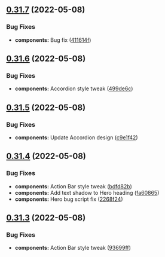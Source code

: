 ## [0.31.7](https://github.com/jacecotton/tcds/compare/v0.31.6...v0.31.7) (2022-05-08)


### Bug Fixes

* **components:** Bug fix ([411614f](https://github.com/jacecotton/tcds/commit/411614f9ff331edf9e0df5e84c73f014857d0bb3))



## [0.31.6](https://github.com/jacecotton/tcds/compare/v0.31.5...v0.31.6) (2022-05-08)


### Bug Fixes

* **components:** Accordion style tweak ([499de6c](https://github.com/jacecotton/tcds/commit/499de6c32840c30ffd03928755d3fbec53c817b2))



## [0.31.5](https://github.com/jacecotton/tcds/compare/v0.31.4...v0.31.5) (2022-05-08)


### Bug Fixes

* **components:** Update Accordion design ([c9e1f42](https://github.com/jacecotton/tcds/commit/c9e1f42072931dee1a7ba3b91d78acd6873a5aec))



## [0.31.4](https://github.com/jacecotton/tcds/compare/v0.31.3...v0.31.4) (2022-05-08)


### Bug Fixes

* **components:** Action Bar style tweak ([bdfd82b](https://github.com/jacecotton/tcds/commit/bdfd82be5b668a2281838b8300478c51d36c924b))
* **components:** Add text shadow to Hero heading ([fa60865](https://github.com/jacecotton/tcds/commit/fa6086505fd0fef41cbd7aa72e3397090bae1ef2))
* **components:** Hero bug script fix ([2268f24](https://github.com/jacecotton/tcds/commit/2268f24d86d16bb76166466a7646765eb0f9644c))



## [0.31.3](https://github.com/jacecotton/tcds/compare/v0.31.2...v0.31.3) (2022-05-08)


### Bug Fixes

* **components:** Action Bar style tweak ([93699ff](https://github.com/jacecotton/tcds/commit/93699ff5d786d7f24af87820d65906377acccd7a))



